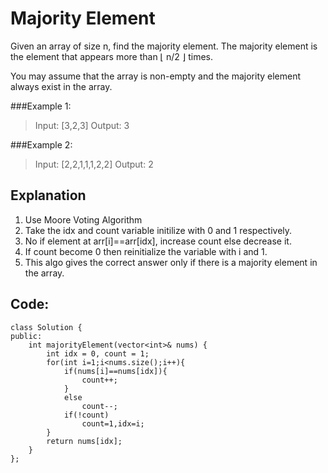 #   Majority Element

Given an array of size n, find the majority element. The majority element is the element that appears more than ⌊ n/2 ⌋ times.

You may assume that the array is non-empty and the majority element always exist in the array.

###Example 1:

>Input: [3,2,3]
>Output: 3

###Example 2:

>Input: [2,2,1,1,1,2,2]
>Output: 2
 


## Explanation

1. Use Moore Voting Algorithm
2. Take the idx and count variable initilize with 0 and 1 respectively.
3. No if element at arr[i]==arr[idx], increase count else decrease it.
4. If count become 0 then reinitialize the variable with i and 1.
5. This algo gives the correct answer only if there is a majority element in the array.

## Code:

```
class Solution {
public:
    int majorityElement(vector<int>& nums) {
        int idx = 0, count = 1;
        for(int i=1;i<nums.size();i++){
            if(nums[i]==nums[idx]){
                count++;
            }
            else
                count--;
            if(!count)
                count=1,idx=i;
        }
        return nums[idx];
    }
};
```